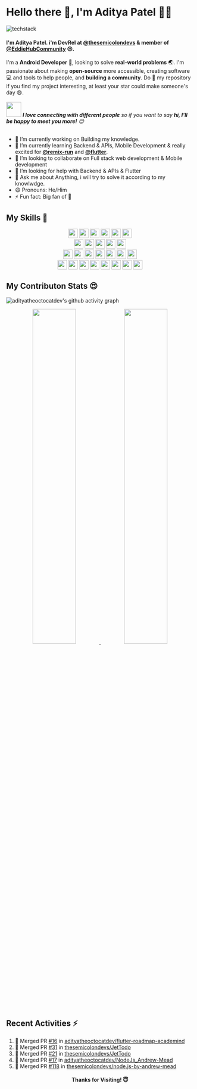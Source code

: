 <!-- Greetings -->
# Hello there 👋, I'm Aditya Patel 🧑‍💻

<!-- TechStack -->
![techstack](https://user-images.githubusercontent.com/52347812/137624699-ce6bb7ee-eb84-46f1-ac69-c4b78b22db90.png)

<!-- Introduction -->
#### I'm **Aditya Patel**. i'm DevRel at [@thesemicolondevs](https://github.com/thesemicolondevs) & member of [@EddieHubCommunity](https://github.com/EddieHubCommunity) 😍.

I'm a **Android Developer** :iphone:, looking to solve **real-world problems** :earth_asia:. I'm passionate about making **open-source** more accessible, creating software:computer: and tools to help people, and **building a community**. Do :star2: my repository if you find my project interesting, at least your star could make someone's day :smile:.
<br><br>
<img src="https://media.giphy.com/media/LnQjpWaON8nhr21vNW/giphy.gif" width="40"> <em><b>I love connecting with different people</b> so if you want to say <b>hi, I'll be happy to meet you more!</b> :blush:</em>
<br><br>

<!-- Contributions -->
- 🔭 I’m currently working on Building my knowledge.
- 🌱 I’m currently learning Backend & APIs, Mobile Development & really excited for **[@remix-run](https://github.com/remix-run/remix)** and **[@flutter](https://github.com/flutter/flutter)**.
- 👯 I’m looking to collaborate on Full stack web development & Mobile development
- 🤔 I’m looking for help with Backend & APIs & Flutter
- 💬 Ask me about Anything, i will try to solve it according to my knowlwdge.
- 😄 Pronouns: He/Him
- ⚡ Fun fact: Big fan of 🌈

## My Skills 🚀

<p align="center">
	<img src="https://img.shields.io/badge/Python-3776AB?style=for-the-badge&logo=python&logoColor=white" height="25">
	<img src="https://img.shields.io/badge/JavaScript-F7DF1E?style=for-the-badge&logo=javascript&logoColor=black" height="25">
	<img src="https://img.shields.io/badge/C-00599C?style=for-the-badge&logo=c&logoColor=white" height="25">
	<img src="https://img.shields.io/badge/C%2B%2B-00599C?style=for-the-badge&logo=c%2B%2B&logoColor=white" height="25">
	<img src="https://img.shields.io/badge/Java-ED8B00?style=for-the-badge&logo=java&logoColor=white" height="25">
	<img src="https://img.shields.io/badge/PHP-777BB4?style=for-the-badge&logo=php&logoColor=white" height="25">
	<br>
	<img src="https://img.shields.io/badge/firebase-ffca28?style=for-the-badge&logo=firebase&logoColor=black" height="25">
	<img src="https://img.shields.io/badge/SQLite-07405E?style=for-the-badge&logo=sqlite&logoColor=white" height="25">
	<img src="https://img.shields.io/badge/MongoDB-4EA94B?style=for-the-badge&logo=mongodb&logoColor=white" height="25">
	<img src="https://img.shields.io/badge/PostgreSQL-316192?style=for-the-badge&logo=postgresql&logoColor=white" height="25">
	<img src="https://img.shields.io/badge/MySQL-00000F?style=for-the-badge&logo=mysql&logoColor=white" height="25">
	<br>
	<img src="https://img.shields.io/badge/Postman-FF6C37?style=for-the-badge&logo=Postman&logoColor=white" height="25">
	<img src="https://img.shields.io/badge/Git-F05032?style=for-the-badge&logo=git&logoColor=white" height="25">
	<img src="https://img.shields.io/badge/conda-342B029.svg?&style=for-the-badge&logo=anaconda&logoColor=white" height="25">
	<img src="https://img.shields.io/badge/pycharm-143?style=for-the-badge&logo=pycharm&logoColor=black&color=black&labelColor=green" height="25">
	<img src="https://img.shields.io/badge/sublime_text-%23575757.svg?&style=for-the-badge&logo=sublime-text&logoColor=important" height="25">
	<img src="https://img.shields.io/badge/Visual_Studio_Code-0078D4?style=for-the-badge&logo=visual%20studio%20code&logoColor=white" height="25">
	<img src="https://img.shields.io/badge/Xampp-F37623?style=for-the-badge&logo=xampp&logoColor=white" height="25">
	<br>
	<img src="https://img.shields.io/badge/next.js-000000?style=for-the-badge&logo=nextdotjs&logoColor=white" height="25">
	<img src="https://img.shields.io/badge/Flask-000000?style=for-the-badge&logo=flask&logoColor=white" height="25">
	<img src="https://img.shields.io/badge/Laravel-FF2D20?style=for-the-badge&logo=laravel&logoColor=white" height="25">
	<img src="https://img.shields.io/badge/DJANGO-REST-ff1709?style=for-the-badge&logo=django&logoColor=white&color=ff1709&labelColor=gray" height="25">
	<img src="https://img.shields.io/badge/Django-092E20?style=for-the-badge&logo=django&logoColor=green" height="25">
	<img src="https://img.shields.io/badge/React-20232A?style=for-the-badge&logo=react&logoColor=61DAFB" height="25">
	<img src="https://img.shields.io/badge/Express.js-000000?style=for-the-badge&logo=Supabase&logoColor=white" height="25">
	<img src="https://img.shields.io/badge/Node.js-43853D?style=for-the-badge&logo=node-dot-js&logoColor=white" height="25">
</p>

## My Contributon Stats 😍

![adityatheoctocatdev's github activity graph](https://activity-graph.herokuapp.com/graph?username=adityatheoctocatdev&theme=radical&hide_border=true)

<p align="center">
  <a href="https://github-readme-stats.vercel.app/api?username=adityatheoctocatdev&show_icons=true&theme=radical&hide_border=true">
    <img width="48%" src="https://github-readme-stats.vercel.app/api?username=adityatheoctocatdev&show_icons=true&theme=radical&hide_border=true" />
  </a>
  <a href="https://github-readme-streak-stats.herokuapp.com/?user=adityatheoctocatdev&theme=radical&hide_border=true">
    <img width="48%" src="https://github-readme-streak-stats.herokuapp.com/?user=adityatheoctocatdev&theme=radical&hide_border=true" />
  </a>
</p>

## Recent Activities ⚡

<!--START_SECTION:activity-->

1. 🎉 Merged PR [#16](https://github.com/adityatheoctocatdev/flutter-roadmap-academind/pull/16) in [adityatheoctocatdev/flutter-roadmap-academind](https://github.com/adityatheoctocatdev/flutter-roadmap-academind)
2. 🎉 Merged PR [#31](https://github.com/thesemicolondevs/JetTodo/pull/31) in [thesemicolondevs/JetTodo](https://github.com/thesemicolondevs/JetTodo)
3. 🎉 Merged PR [#21](https://github.com/thesemicolondevs/JetTodo/pull/21) in [thesemicolondevs/JetTodo](https://github.com/thesemicolondevs/JetTodo)
4. 🎉 Merged PR [#17](https://github.com/adityatheoctocatdev/NodeJs_Andrew-Mead/pull/17) in [adityatheoctocatdev/NodeJs_Andrew-Mead](https://github.com/adityatheoctocatdev/NodeJs_Andrew-Mead)
5. 🎉 Merged PR [#118](https://github.com/thesemicolondevs/node.js-by-andrew-mead/pull/118) in [thesemicolondevs/node.js-by-andrew-mead](https://github.com/thesemicolondevs/node.js-by-andrew-mead)
<!--END_SECTION:activity-->

<h4 align="center">Thanks for Visiting! 😇</h4>
